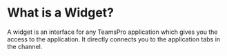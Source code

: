 # What is a Widget?

<p class="no-margin">A widget is an interface for any TeamsPro application which gives you the access to the application. It directly connects you to the application tabs in the channel.</p>

<Hubspot />
<Clarity />
<GoogleAnalytics />

